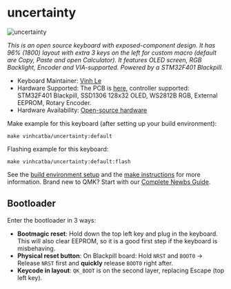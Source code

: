 # uncertainty

![uncertainty](https://i.imgur.com/IKrn37B.jpeg)

*This is an open source keyboard with exposed-component design. It has 96% (1800) layout with extra 3 keys on the left for custom macro (default are Copy, Paste and open Calculator). It features OLED screen, RGB Backlight, Encoder and VIA-supported. Powered by a STM32F401 Blackpill.*

* Keyboard Maintainer: [Vinh Le](https://github.com/vinhcatba)
* Hardware Supported: The PCB is [here](https://github.com/vinhcatba/uncertainty), controller supported: STM32F401 Blackpill, SSD1306 128x32 OLED, WS2812B RGB, External EEPROM, Rotary Encoder.
* Hardware Availability: [Open-source hardware](https://github.com/vinhcatba/uncertainty)

Make example for this keyboard (after setting up your build environment):

    make vinhcatba/uncertainty:default

Flashing example for this keyboard:

    make vinhcatba/uncertainty:default:flash

See the [build environment setup](https://docs.qmk.fm/#/getting_started_build_tools) and the [make instructions](https://docs.qmk.fm/#/getting_started_make_guide) for more information. Brand new to QMK? Start with our [Complete Newbs Guide](https://docs.qmk.fm/#/newbs).

## Bootloader

Enter the bootloader in 3 ways:
* **Bootmagic reset**: Hold down the top left key and plug in the keyboard. This will also clear EEPROM, so it is a good first step if the keyboard is misbehaving.
* **Physical reset button**: On Blackpill board: Hold `NRST` and `BOOT0` -> Release `NRST` first and **quickly** release `BOOT0` right after.
* **Keycode in layout**: `QK_BOOT` is on the second layer, replacing Escape (top left key).
